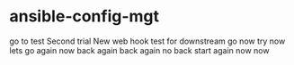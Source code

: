 # ansible-config-mgt
go to test
Second trial
New web hook
test for downstream
go  now
try now
lets go again
now
back again
back again
no back
start again
now
now
